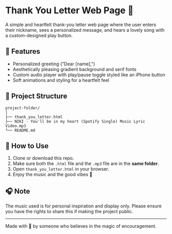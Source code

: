 
# Thank You Letter Web Page 🎁

A simple and heartfelt thank-you letter web page where the user enters their nickname,
sees a personalized message, and hears a lovely song with a custom-designed play button.

## 🌸 Features

- Personalized greeting ("Dear [name],")
- Aesthetically pleasing gradient background and serif fonts
- Custom audio player with play/pause toggle styled like an iPhone button
- Soft animations and styling for a heartfelt feel

## 📁 Project Structure

```
project-folder/
│
├── thank_you_letter.html
├── NIKI - You'll be in my heart (Spotify Single) Music Lyric Video.mp3
└── README.md
```

## 🚀 How to Use

1. Clone or download this repo.
2. Make sure both the `.html` file and the `.mp3` file are in the **same folder**.
3. Open `thank_you_letter.html` in your browser.
4. Enjoy the music and the good vibes 💖

## 🎧 Note

The music used is for personal inspiration and display only. Please ensure you have the rights to share this if making the project public.

---

Made with 💌 by someone who believes in the magic of encouragement.
